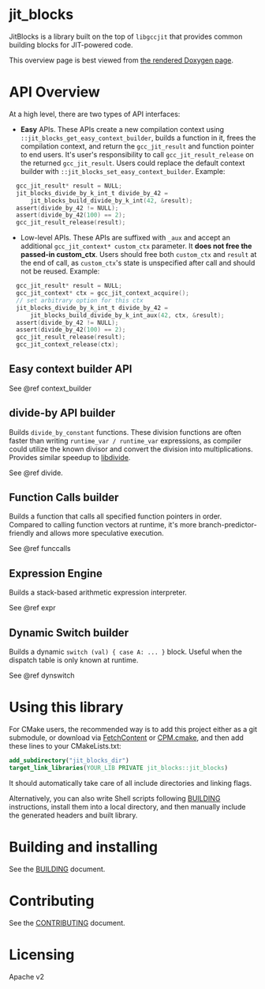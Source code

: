 # jit_blocks

JitBlocks is a library built on the top of `libgccjit` that provides common building blocks for JIT-powered code.

This overview page is best viewed from [the rendered Doxygen page](https://htfy96.github.io/jit_blocks/).

# API Overview

At a high level, there are two types of API interfaces:

- **Easy** APIs. These APIs create a new compilation context using `::jit_blocks_get_easy_context_builder`, builds a function in it, frees the compilation context, and return the `gcc_jit_result` and function pointer to end users. It's user's responsibility to call `gcc_jit_result_release` on the returned `gcc_jit_result`. Users could replace the default context builder with `::jit_blocks_set_easy_context_builder`. Example:

```c
  gcc_jit_result* result = NULL;
  jit_blocks_divide_by_k_int_t divide_by_42 =
      jit_blocks_build_divide_by_k_int(42, &result);
  assert(divide_by_42 != NULL);
  assert(divide_by_42(100) == 2);
  gcc_jit_result_release(result);
```

- Low-level APIs. These APIs are suffixed with `_aux` and accept an additional `gcc_jit_context* custom_ctx` parameter. It **does not free the passed-in custom_ctx**. Users should free both `custom_ctx` and `result` at the end of call, as `custom_ctx`'s state is unspecified after call and should not be reused. Example:

```c
  gcc_jit_result* result = NULL;
  gcc_jit_context* ctx = gcc_jit_context_acquire();
  // set arbitrary option for this ctx
  jit_blocks_divide_by_k_int_t divide_by_42 =
      jit_blocks_build_divide_by_k_int_aux(42, ctx, &result);
  assert(divide_by_42 != NULL);
  assert(divide_by_42(100) == 2);
  gcc_jit_result_release(result);
  gcc_jit_context_release(ctx);
```

## Easy context builder API

See @ref context_builder

## divide-by API builder

Builds `divide_by_constant` functions. These division functions are often faster than writing `runtime_var / runtime_var` expressions, as compiler could utilize the known divisor and convert the division into multiplications. Provides similar speedup to [libdivide](https://libdivide.com/).

See @ref divide.

## Function Calls builder

Builds a function that calls all specified function pointers in order. Compared to calling function vectors at runtime, it's more branch-predictor-friendly and allows more speculative execution.

See @ref funccalls

## Expression Engine

Builds a stack-based arithmetic expression interpreter.

See @ref expr

## Dynamic Switch builder

Builds a dynamic `switch (val) { case A: ... }` block. Useful when the dispatch table is only known at runtime.

See @ref dynswitch

# Using this library

For CMake users, the recommended way is to add this project either as a git submodule, or download via [FetchContent](https://cmake.org/cmake/help/latest/module/FetchContent.html) or [CPM.cmake](https://github.com/cpm-cmake/CPM.cmake), and then add these lines to your CMakeLists.txt:

```cmake
add_subdirectory("jit_blocks_dir")
target_link_libraries(YOUR_LIB PRIVATE jit_blocks::jit_blocks)
```

It should automatically take care of all include directories and linking flags.

Alternatively, you can also write Shell scripts following [BUILDING](./BUILDING.md) instructions, install them into a local directory, and then manually include the generated headers and built library.

# Building and installing

See the [BUILDING](./BUILDING.md) document.

# Contributing

See the [CONTRIBUTING](./CONTRIBUTING.md) document.

# Licensing

Apache v2
